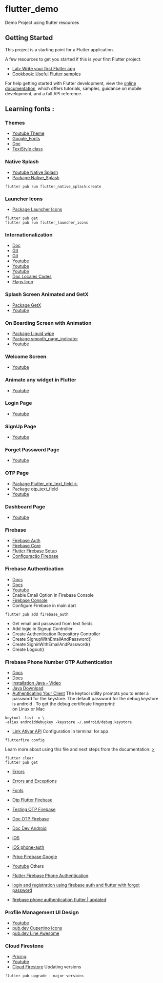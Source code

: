 # flutter_demo

Demo Project using flutter resources

## Getting Started

This project is a starting point for a Flutter application.

A few resources to get you started if this is your first Flutter project:


- [Lab: Write your first Flutter app](https://docs.flutter.dev/get-started/codelab)
- [Cookbook: Useful Flutter samples](https://docs.flutter.dev/cookbook)

For help getting started with Flutter development, view the
[online documentation](https://docs.flutter.dev/), which offers tutorials,
samples, guidance on mobile development, and a full API reference.

## Learning fonts : 

### Themes
- [Youtube Theme](https://youtu.be/Q9FosAdX2U4)
- [Google_Fonts](https://pub.dev/packages/google_fonts)
- [Doc](https://docs.flutter.dev/cookbook/design/themes)
- [TextStyle class](https://api.flutter.dev/flutter/painting/TextStyle-class.html)

### Native Splash 
- [Youtube Native Splash](https://youtu.be/4Aawfl6yOg4)
- [Package Native_Splash](https://pub.dev/packages/flutter_native_splash)
```
flutter pub run flutter_native_splash:create
```

### Launcher Icons  
- [Package Launcher Icons](https://pub.dev/packages/flutter_launcher_icons)
```
flutter pub get
flutter pub run flutter_launcher_icons
```

### Internationalization
- [Doc](https://docs.flutter.dev/development/accessibility-and-localization/internationalization)
- [Git](https://github.com/flutter/website)
- [Git](https://github.com/flutter/website/blob/main/examples/internationalization/intl_example/lib/l10n/intl_en.arb)
- [Youtube](https://youtu.be/WrqH5fF2ZuY)
- [Youtube](https://youtu.be/aIEegP0cUOQ)
- [Youtube](https://youtu.be/YE_8l1OW2wE)
- [Doc Locales Codes](https://www.science.co.il/language/Locale-codes.php)
- [Flags Icon](https://emojipedia.org/flags/)

### Splash Screen Animated and GetX 
- [Package GetX](https://pub.dev/packages/get) 
- [Youtube](https://youtu.be/a6IX3tj1wtk)

### On Boarding Screen with Animation
- [Package Liquid wipe](https://pub.dev/packages/liquid_swipe)
- [Package smooth_page_indicator](https://pub.dev/packages/smooth_page_indicator)
- [Youtube](https://youtu.be/BtSVdJ134dQ)

### Welcome Screen
- [Youtube](https://youtu.be/qze9FjylzLE)

### Animate any widget in Flutter
- [Youtube](https://youtu.be/0orluUfFawI)

### Login Page 
- [Youtube](https://youtu.be/T5ACgTqqtbk)

### SignUp Page
- [Youtube](https://youtu.be/rcRppzsY-yw)

### Forget Password Page
- [Youtube](https://youtu.be/IQ0-_MLjHL4)

### OTP Page
- [Package Flutter_otp_text_field <-](https://pub.dev/packages/flutter_otp_text_field)
- [Package otp_text_field](https://pub.dev/packages/otp_text_field)
- [Youtube](https://youtu.be/pkzaODznLMw)

### Dashboard Page
- [Youtube](https://youtu.be/7587ynOHhAo)

### Firebase
- [Firebase Auth](https://pub.dev/packages/firebase_auth)
- [Firebase Core](https://pub.dev/packages/firebase_core)
- [Flutter Firebase Setup](https://youtu.be/fxDusoMcWj8)
- [Configuração Firebase](https://console.firebase.google.com/)

### Firebase Authentication
- [Docs](https://firebase.flutter.dev/docs/auth/overview/)
- [Docs](https://firebase.google.com/docs/auth/flutter/password-auth)
- [Youtube](https://youtu.be/Dyu-tcX0H7M)
- Enable Email Option in Firebase Console
- [Firebase Console](https://console.firebase.google.com/)
- Configure Firebase in main.dart
```
flutter pub add firebase_auth
```
- Get email and password from text fields
- Add logic in Signup Controller
- Create Authentication Repository Controller
- Create SignupWithEmailAndPassword()
- Create SigninWithEmailAndPassword()
- Create Logout()

### Firebase Phone Number OTP Authentication
- [Docs](https://firebase.flutter.dev/docs/auth/phone)
- [Docs](https://firebase.google.com/docs/auth/flutter/phone-auth)
- [Installation Java - Video](https://youtu.be/USKdqHp3Glg)
- [Java Download](https://www.oracle.com/br/java/technologies/javase/javase8u211-later-archive-downloads.html)
- [Authenticating Your Client](https://developers.google.com/android/guides/client-auth)
  The keytool utility prompts you to enter a password for the keystore. The default password for the debug keystore is android .
  To get the debug certificate fingerprint:    
  on Linux or Mac
```
keytool -list -v \
-alias androiddebugkey -keystore ~/.android/debug.keystore
```
- [Link Ativar API](https://console.cloud.google.com/apis/library/androidcheck.googleapis.com?project=flutter-login-app-16887)
  Configuration in terminal for app
```
flutterfire config
```
Learn more about using this file and next steps from the documentation:
[> ](https://firebase.google.com/docs/flutter/setup)
```
flutter clear
flutter pub get
```
- [Errors](https://firebase.google.com/docs/auth/admin/errors)
- [Errors and Exceptions](https://medium.com/flutter-community/exceptions-errors-and-asserts-in-dart-bf021794cb21)
- [Fonts](https://somniosoftware.com/post/email-authentication-with-firebase-flutter)
- [Otp Flutter Firebase](https://firebase.google.com/docs/auth/flutter/phone-auth)
- [Testing OTP Firebase](https://firebase.google.com/docs/auth/flutter/phone-auth#testing)
- [Doc OTP Firebase](https://firebase.google.com/docs/auth/android/phone-auth)
- [Doc Dev Android](https://developers.google.com/android/guides/client-auth)
- [iOS](https://firebase.google.com/docs/auth/ios/start)
- [iOS phone-auth](https://firebase.google.com/docs/auth/ios/phone-auth)
- [Price Firebase Google](https://firebase.google.com/pricing)

- [Youtube](https://youtu.be/dGwr66EkJKk)
Others
- [Flutter Firebase Phone Authentication](https://youtu.be/dTmgjPkBN58)
- [login and registration using firebase auth and flutter with forgot password](https://youtu.be/q-eJXcm14aU)
- [firebase phone authentication flutter | updated](https://youtu.be/iGChxeAhNDU)

### Profile Management UI Design
- [Youtube](https://youtu.be/d4KFeRdZMcw)
- [pub.dev Cupertino Icons](https://pub.dev/packages/cupertino_icons)
- [pub.dev Line Awesome](https://pub.dev/packages/line_awesome_flutter)

### Cloud Firestone
- [Pricing](https://firebase.google.com/pricing?authuser=0#blaze-calculator)
- [Youtube](https://youtu.be/LlQimtjqZ9A)
- [Cloud Firestore](https://pub.dev/packages/cloud_firestore)
Updating versions
```
flutter pub upgrade --major-versions
```